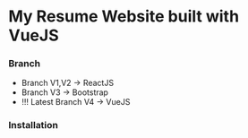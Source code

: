 # My Resume Website built with VueJS

### Branch

- Branch V1,V2 -> ReactJS
- Branch V3 -> Bootstrap
- !!! Latest Branch V4 -> VueJS

### Installation

